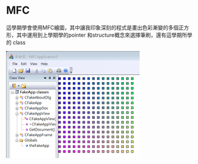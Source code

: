 # MFC
這學期學會使用MFC繪圖，其中讓我印象深刻的程式是畫出色彩漸變的多個正方形，其中運用到上學期學的pointer 和structure概念來選擇筆刷，還有這學期所學的 class

![image](https://github.com/yunhuitseng/MFC/blob/master/%E5%9C%96%E7%89%872.png)
